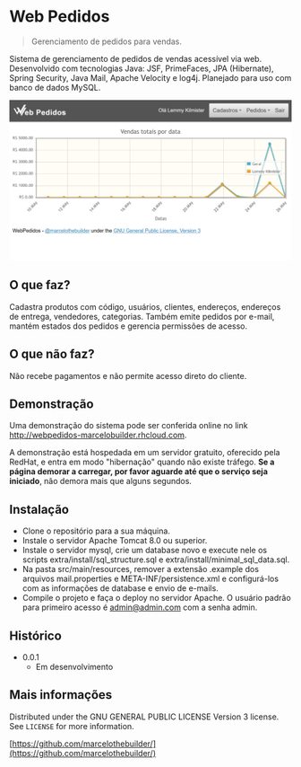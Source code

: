 # Web Pedidos
> Gerenciamento de pedidos para vendas.

Sistema de gerenciamento de pedidos de vendas acessível via web. Desenvolvido com tecnologias Java: JSF, PrimeFaces, JPA (Hibernate), Spring Security, Java Mail, Apache Velocity e log4j. Planejado para uso com banco de dados MySQL.

![alt text](https://raw.githubusercontent.com/marcelothebuilder/webpedidos/master/extra/docs/app_home.png "Imagem de demonstração do sistema")

## O que faz?

Cadastra produtos com código, usuários, clientes, endereços, endereços de entrega, vendedores, categorias. Também emite pedidos por e-mail, mantém estados dos pedidos e gerencia permissões de acesso.

## O que não faz?

Não recebe pagamentos e não permite acesso direto do cliente.

## Demonstração

Uma demonstração do sistema pode ser conferida online no link <http://webpedidos-marcelobuilder.rhcloud.com>.

A demonstração está hospedada em um servidor gratuito, oferecido pela RedHat, e entra em modo "hibernação" quando não existe tráfego. **Se a página demorar a carregar, por favor aguarde até que o serviço seja iniciado**, não demora mais que alguns segundos.

## Instalação

* Clone o repositório para a sua máquina.
* Instale o servidor Apache Tomcat 8.0 ou superior.
* Instale o servidor mysql, crie um database novo e execute nele os scripts extra/install/sql_structure.sql e extra/install/minimal_sql_data.sql.
* Na pasta src/main/resources, remover a extensão .example dos arquivos mail.properties e META-INF/persistence.xml e configurá-los com as informações de database e envio de e-mails.
* Compile o projeto e faça o deploy no servidor Apache. O usuário padrão para primeiro acesso é admin@admin.com com a senha admin.

## Histórico
* 0.0.1
    * Em desenvolvimento

## Mais informações

Distributed under the GNU GENERAL PUBLIC LICENSE Version 3 license. See ``LICENSE`` for more information.

[https://github.com/marcelothebuilder/](https://github.com/marcelothebuilder/)

